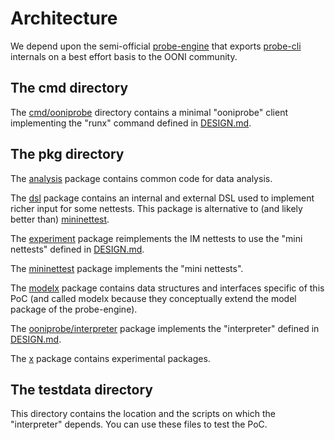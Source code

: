 # Architecture

We depend upon the semi-official [probe-engine](https://github.com/ooni/probe-engine)
that exports [probe-cli](https://github.com/ooni/probe-cli) internals on a best
effort basis to the OONI community.

## The cmd directory

The [cmd/ooniprobe](cmd/ooniprobe/) directory contains a minimal "ooniprobe"
client implementing the "runx" command defined in [DESIGN.md](DESIGN.md).

## The pkg directory

The [analysis](pkg/analysis/) package contains common code for data analysis.

The [dsl](pkg/dsl/) package contains an internal and external DSL used
to implement richer input for some nettests. This package is alternative to
(and likely better than) [mininettest](pkg/mininettest/).

The [experiment](pkg/experiment/) package reimplements the IM nettests
to use the "mini nettests" defined in [DESIGN.md](DESIGN.md).

The [mininettest](pkg/mininettest/) package implements the "mini nettests".

The [modelx](pkg/modelx/) package contains data structures and interfaces
specific of this PoC (and called modelx because they conceptually extend the
model package of the probe-engine).

The [ooniprobe/interpreter](pkg/ooniprobe/interpreter/) package implements the
"interpreter" defined in [DESIGN.md](DESIGN.md).

The [x](pkg/x/) package contains experimental packages.

## The testdata directory

This directory contains the location and the scripts on which the
"interpreter" depends. You can use these files to test the PoC.
